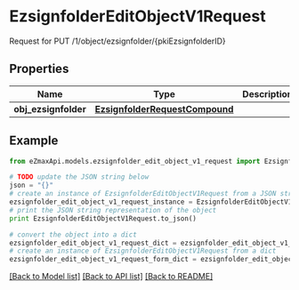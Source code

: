 # EzsignfolderEditObjectV1Request

Request for PUT /1/object/ezsignfolder/{pkiEzsignfolderID}

## Properties

Name | Type | Description | Notes
------------ | ------------- | ------------- | -------------
**obj_ezsignfolder** | [**EzsignfolderRequestCompound**](EzsignfolderRequestCompound.md) |  | 

## Example

```python
from eZmaxApi.models.ezsignfolder_edit_object_v1_request import EzsignfolderEditObjectV1Request

# TODO update the JSON string below
json = "{}"
# create an instance of EzsignfolderEditObjectV1Request from a JSON string
ezsignfolder_edit_object_v1_request_instance = EzsignfolderEditObjectV1Request.from_json(json)
# print the JSON string representation of the object
print EzsignfolderEditObjectV1Request.to_json()

# convert the object into a dict
ezsignfolder_edit_object_v1_request_dict = ezsignfolder_edit_object_v1_request_instance.to_dict()
# create an instance of EzsignfolderEditObjectV1Request from a dict
ezsignfolder_edit_object_v1_request_form_dict = ezsignfolder_edit_object_v1_request.from_dict(ezsignfolder_edit_object_v1_request_dict)
```
[[Back to Model list]](../README.md#documentation-for-models) [[Back to API list]](../README.md#documentation-for-api-endpoints) [[Back to README]](../README.md)


